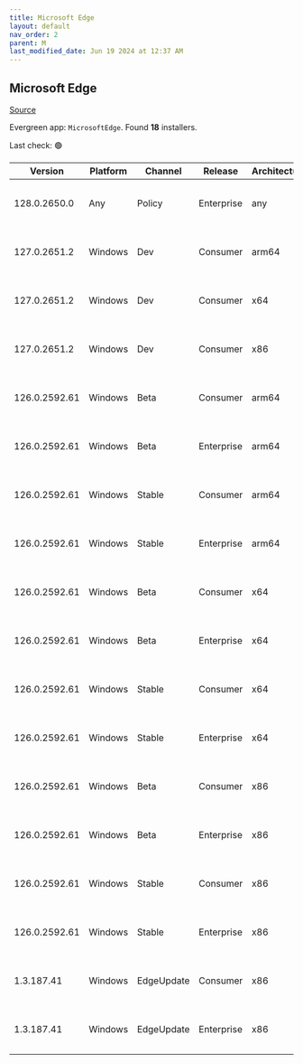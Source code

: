 ```yaml
---
title: Microsoft Edge
layout: default
nav_order: 2
parent: M
last_modified_date: Jun 19 2024 at 12:37 AM
---
```


## Microsoft Edge

[Source](https://www.microsoft.com/edge)

Evergreen app: `MicrosoftEdge`. Found **18** installers.

Last check: 🟢

| Version       | Platform | Channel    | Release    | Architecture | Hash                                                             | URI                                                                                                                                                                                                                                                                                                                      |
| ------------- | -------- | ---------- | ---------- | ------------ | ---------------------------------------------------------------- | ------------------------------------------------------------------------------------------------------------------------------------------------------------------------------------------------------------------------------------------------------------------------------------------------------------------------ |
| 128.0.2650.0  | Any      | Policy     | Enterprise | any          | 2E85BA67F4A8972B84B9B3278C27858FD5042BCC4F4E366066767F1E119151F2 | [https://msedge.sf.dl.delivery.mp.microsoft.com/filestreamingservice/files/d5a71ed1-8fb2-4ae6-8eee-73f4d308cf0d/MicrosoftEdgePolicyTemplates.cab](https://msedge.sf.dl.delivery.mp.microsoft.com/filestreamingservice/files/d5a71ed1-8fb2-4ae6-8eee-73f4d308cf0d/MicrosoftEdgePolicyTemplates.cab)                       |
| 127.0.2651.2  | Windows  | Dev        | Consumer   | arm64        | 9569F64E24FCE57BB6AE378AF4FEF94F09D762A6984D96E3D65DAD97C793F550 | [https://msedge.sf.dl.delivery.mp.microsoft.com/filestreamingservice/files/b3f3658c-9d9c-431c-9c24-8f205d9a0c73/MicrosoftEdgeDevEnterpriseARM64.msi](https://msedge.sf.dl.delivery.mp.microsoft.com/filestreamingservice/files/b3f3658c-9d9c-431c-9c24-8f205d9a0c73/MicrosoftEdgeDevEnterpriseARM64.msi)                 |
| 127.0.2651.2  | Windows  | Dev        | Consumer   | x64          | 253EA3E2D3B81A8BD31723C6309278DB20DA8982A74C4BECDE6B60DCC6F08D49 | [https://msedge.sf.dl.delivery.mp.microsoft.com/filestreamingservice/files/4c1f94cc-00c5-47ba-aedb-35e889b2ab8b/MicrosoftEdgeDevEnterpriseX64.msi](https://msedge.sf.dl.delivery.mp.microsoft.com/filestreamingservice/files/4c1f94cc-00c5-47ba-aedb-35e889b2ab8b/MicrosoftEdgeDevEnterpriseX64.msi)                     |
| 127.0.2651.2  | Windows  | Dev        | Consumer   | x86          | 4C3DA020073E17D19B7BD7D923C5AA01251D4178D98F877B6126977382540986 | [https://msedge.sf.dl.delivery.mp.microsoft.com/filestreamingservice/files/24c36953-1a1c-4f9c-b612-6d1c5ac1a4f8/MicrosoftEdgeDevEnterpriseX86.msi](https://msedge.sf.dl.delivery.mp.microsoft.com/filestreamingservice/files/24c36953-1a1c-4f9c-b612-6d1c5ac1a4f8/MicrosoftEdgeDevEnterpriseX86.msi)                     |
| 126.0.2592.61 | Windows  | Beta       | Consumer   | arm64        | 1E2F996510A6551A268A8DBEBB2253E9B0A51CED740B1042D57FD791E0715384 | [https://msedge.sf.dl.delivery.mp.microsoft.com/filestreamingservice/files/1ad6e657-578b-45a9-8e42-20f0803f4b1f/MicrosoftEdgeBetaEnterpriseARM64.msi](https://msedge.sf.dl.delivery.mp.microsoft.com/filestreamingservice/files/1ad6e657-578b-45a9-8e42-20f0803f4b1f/MicrosoftEdgeBetaEnterpriseARM64.msi)               |
| 126.0.2592.61 | Windows  | Beta       | Enterprise | arm64        | 1E2F996510A6551A268A8DBEBB2253E9B0A51CED740B1042D57FD791E0715384 | [https://msedge.sf.dl.delivery.mp.microsoft.com/filestreamingservice/files/1ad6e657-578b-45a9-8e42-20f0803f4b1f/MicrosoftEdgeBetaEnterpriseARM64.msi](https://msedge.sf.dl.delivery.mp.microsoft.com/filestreamingservice/files/1ad6e657-578b-45a9-8e42-20f0803f4b1f/MicrosoftEdgeBetaEnterpriseARM64.msi)               |
| 126.0.2592.61 | Windows  | Stable     | Consumer   | arm64        | B042CD69C889C7259A04096840F3166493F1E6297B6D2066B56D5F1F7ECBE328 | [https://msedge.sf.dl.delivery.mp.microsoft.com/filestreamingservice/files/af2ba295-f1d6-42d5-907a-0e17c1c67b62/MicrosoftEdgeEnterpriseARM64.msi](https://msedge.sf.dl.delivery.mp.microsoft.com/filestreamingservice/files/af2ba295-f1d6-42d5-907a-0e17c1c67b62/MicrosoftEdgeEnterpriseARM64.msi)                       |
| 126.0.2592.61 | Windows  | Stable     | Enterprise | arm64        | B042CD69C889C7259A04096840F3166493F1E6297B6D2066B56D5F1F7ECBE328 | [https://msedge.sf.dl.delivery.mp.microsoft.com/filestreamingservice/files/af2ba295-f1d6-42d5-907a-0e17c1c67b62/MicrosoftEdgeEnterpriseARM64.msi](https://msedge.sf.dl.delivery.mp.microsoft.com/filestreamingservice/files/af2ba295-f1d6-42d5-907a-0e17c1c67b62/MicrosoftEdgeEnterpriseARM64.msi)                       |
| 126.0.2592.61 | Windows  | Beta       | Consumer   | x64          | CAD194F27C24BE9F37DC75B8B967296EA86B1630B8B51D5CCEDB9C43991872B6 | [https://msedge.sf.dl.delivery.mp.microsoft.com/filestreamingservice/files/74368d5e-883c-4a89-8ad2-1b43022f9066/MicrosoftEdgeBetaEnterpriseX64.msi](https://msedge.sf.dl.delivery.mp.microsoft.com/filestreamingservice/files/74368d5e-883c-4a89-8ad2-1b43022f9066/MicrosoftEdgeBetaEnterpriseX64.msi)                   |
| 126.0.2592.61 | Windows  | Beta       | Enterprise | x64          | CAD194F27C24BE9F37DC75B8B967296EA86B1630B8B51D5CCEDB9C43991872B6 | [https://msedge.sf.dl.delivery.mp.microsoft.com/filestreamingservice/files/74368d5e-883c-4a89-8ad2-1b43022f9066/MicrosoftEdgeBetaEnterpriseX64.msi](https://msedge.sf.dl.delivery.mp.microsoft.com/filestreamingservice/files/74368d5e-883c-4a89-8ad2-1b43022f9066/MicrosoftEdgeBetaEnterpriseX64.msi)                   |
| 126.0.2592.61 | Windows  | Stable     | Consumer   | x64          | 6AA033BFE68BB9428F963A35BA5FE85035F480F2FE647C8A660961EA6D849D29 | [https://msedge.sf.dl.delivery.mp.microsoft.com/filestreamingservice/files/a71e77fb-bd87-4015-9063-d9cd752fd708/MicrosoftEdgeEnterpriseX64.msi](https://msedge.sf.dl.delivery.mp.microsoft.com/filestreamingservice/files/a71e77fb-bd87-4015-9063-d9cd752fd708/MicrosoftEdgeEnterpriseX64.msi)                           |
| 126.0.2592.61 | Windows  | Stable     | Enterprise | x64          | 6AA033BFE68BB9428F963A35BA5FE85035F480F2FE647C8A660961EA6D849D29 | [https://msedge.sf.dl.delivery.mp.microsoft.com/filestreamingservice/files/a71e77fb-bd87-4015-9063-d9cd752fd708/MicrosoftEdgeEnterpriseX64.msi](https://msedge.sf.dl.delivery.mp.microsoft.com/filestreamingservice/files/a71e77fb-bd87-4015-9063-d9cd752fd708/MicrosoftEdgeEnterpriseX64.msi)                           |
| 126.0.2592.61 | Windows  | Beta       | Consumer   | x86          | BD1E7E24CEF1E3AA53DCE9C6FEF6D0BECC14F2759FB54D6B2A54F88E073AD691 | [https://msedge.sf.dl.delivery.mp.microsoft.com/filestreamingservice/files/9bdbd8e0-3b2f-49cf-89ac-d5a74a88bbc3/MicrosoftEdgeBetaEnterpriseX86.msi](https://msedge.sf.dl.delivery.mp.microsoft.com/filestreamingservice/files/9bdbd8e0-3b2f-49cf-89ac-d5a74a88bbc3/MicrosoftEdgeBetaEnterpriseX86.msi)                   |
| 126.0.2592.61 | Windows  | Beta       | Enterprise | x86          | BD1E7E24CEF1E3AA53DCE9C6FEF6D0BECC14F2759FB54D6B2A54F88E073AD691 | [https://msedge.sf.dl.delivery.mp.microsoft.com/filestreamingservice/files/9bdbd8e0-3b2f-49cf-89ac-d5a74a88bbc3/MicrosoftEdgeBetaEnterpriseX86.msi](https://msedge.sf.dl.delivery.mp.microsoft.com/filestreamingservice/files/9bdbd8e0-3b2f-49cf-89ac-d5a74a88bbc3/MicrosoftEdgeBetaEnterpriseX86.msi)                   |
| 126.0.2592.61 | Windows  | Stable     | Consumer   | x86          | 5BF07AE1C40D7E8E6E77EE3977E34CF7499037E9860481847895FAEF34F75C90 | [https://msedge.sf.dl.delivery.mp.microsoft.com/filestreamingservice/files/dbe4bbe8-e57f-48bd-8896-e5b3daca1066/MicrosoftEdgeEnterpriseX86.msi](https://msedge.sf.dl.delivery.mp.microsoft.com/filestreamingservice/files/dbe4bbe8-e57f-48bd-8896-e5b3daca1066/MicrosoftEdgeEnterpriseX86.msi)                           |
| 126.0.2592.61 | Windows  | Stable     | Enterprise | x86          | 5BF07AE1C40D7E8E6E77EE3977E34CF7499037E9860481847895FAEF34F75C90 | [https://msedge.sf.dl.delivery.mp.microsoft.com/filestreamingservice/files/dbe4bbe8-e57f-48bd-8896-e5b3daca1066/MicrosoftEdgeEnterpriseX86.msi](https://msedge.sf.dl.delivery.mp.microsoft.com/filestreamingservice/files/dbe4bbe8-e57f-48bd-8896-e5b3daca1066/MicrosoftEdgeEnterpriseX86.msi)                           |
| 1.3.187.41    | Windows  | EdgeUpdate | Consumer   | x86          | 200A59ABDEB32CC4D2CEC4079BE205F18B5F45BAE42ACB7940151F9780569889 | [https://msedge.sf.dl.delivery.mp.microsoft.com/filestreamingservice/files/2106c895-651f-4ed2-89de-96e91206c60c/MicrosoftEdgeUpdateSetup_X86_1.3.187.41.exe](https://msedge.sf.dl.delivery.mp.microsoft.com/filestreamingservice/files/2106c895-651f-4ed2-89de-96e91206c60c/MicrosoftEdgeUpdateSetup_X86_1.3.187.41.exe) |
| 1.3.187.41    | Windows  | EdgeUpdate | Enterprise | x86          | 200A59ABDEB32CC4D2CEC4079BE205F18B5F45BAE42ACB7940151F9780569889 | [https://msedge.sf.dl.delivery.mp.microsoft.com/filestreamingservice/files/2106c895-651f-4ed2-89de-96e91206c60c/MicrosoftEdgeUpdateSetup_X86_1.3.187.41.exe](https://msedge.sf.dl.delivery.mp.microsoft.com/filestreamingservice/files/2106c895-651f-4ed2-89de-96e91206c60c/MicrosoftEdgeUpdateSetup_X86_1.3.187.41.exe) |
